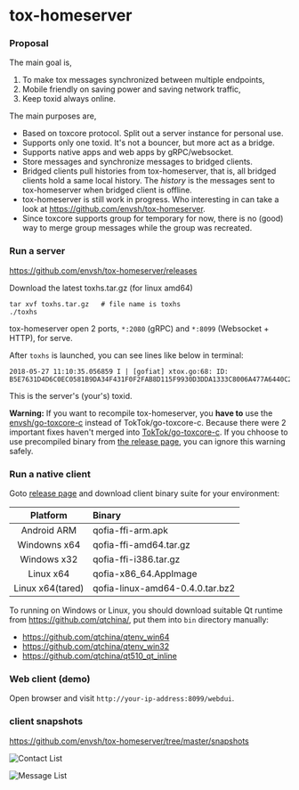 # tox-homeserver

### Proposal

The main goal is,

1. To make tox messages synchronized between multiple endpoints,
2. Mobile friendly on saving power and saving network traffic,
3. Keep toxid always online.

The main purposes are,

* Based on toxcore protocol. Split out a server instance for personal use.
* Supports only one toxid. It's not a bouncer, but more act as a bridge.
* Supports native apps and web apps by gRPC/websocket.
* Store messages and synchronize messages to bridged clients.
* Bridged clients pull histories from tox-homeserver, that is, all bridged clients hold a same local history. The *history* is the messages sent to tox-homeserver when bridged client is offline.
* tox-homeserver is still work in progress. Who interesting in can take a look at https://github.com/envsh/tox-homeserver.
* Since toxcore supports group for temporary for now, there is no (good) way to merge group messages while the group was recreated.

### Run a server

https://github.com/envsh/tox-homeserver/releases

Download the latest toxhs.tar.gz (for linux amd64)

    tar xvf toxhs.tar.gz   # file name is toxhs
    ./toxhs

tox-homeserver open 2 ports, `*:2080` (gRPC) and `*:8099` (Websocket + HTTP), for serve.

After `toxhs` is launched, you can see lines like below in terminal:

    2018-05-27 11:10:35.056859 I | [gofiat] xtox.go:68: ID: B5E7631D4D6C0EC0581B9DA34F431F0F2FAB8D115F9930D3DDA1333C8006A477A6440C224DD8

This is the server's (your's) toxid.

**Warning:** If you want to recompile tox-homeserver, you **have to** use the [envsh/go-toxcore-c](https://github.com/envsh/go-toxcore-c) instead of TokTok/go-toxcore-c. Because there were 2 important fixes haven't merged into [TokTok/go-toxcore-c](https://github.com/TokTok/go-toxcore-c). If you chhoose to use precompiled binary from [the release page][rel-page], you can ignore this warning safely.

### Run a native client

Goto [release page][rel-page] and download client binary suite for your environment:

| Platform         | Binary                          |
|:----------------:|:--------------------------------|
| Android ARM      | qofia-ffi-arm.apk               |
| Windowns x64     | qofia-ffi-amd64.tar.gz          |
| Windows x32      | qofia-ffi-i386.tar.gz           |
| Linux x64        | qofia-x86_64.AppImage           |
| Linux x64(tared) | qofia-linux-amd64-0.4.0.tar.bz2 |

To running on Windows or Linux, you should download suitable Qt runtime from https://github.com/qtchina/, put them into `bin` directory manually:

* https://github.com/qtchina/qtenv_win64
* https://github.com/qtchina/qtenv_win32
* https://github.com/qtchina/qt510_qt_inline

### Web client (demo)

Open browser and visit `http://your-ip-address:8099/webdui`.

### client snapshots

https://github.com/envsh/tox-homeserver/tree/master/snapshots

![Contact List](https://raw.githubusercontent.com/envsh/tox-homeserver/master/snapshots/contact_list.png)

![Message List](https://raw.githubusercontent.com/envsh/tox-homeserver/master/snapshots/message_list.png)

[rel-page]: https://github.com/envsh/tox-homeserver/releases/latest
